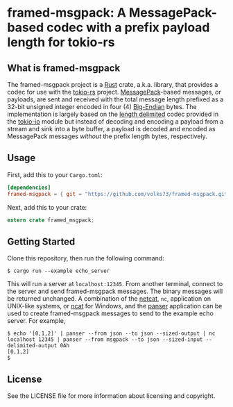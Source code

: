 # framed-msgpack: A MessagePack-based codec with a prefix payload length for tokio-rs #

## What is framed-msgpack

The framed-msgpack project is a [Rust](http://www.rust-lang.org) crate, a.k.a. library, that provides a codec for use with the [tokio-rs](https://tokio.rs/) project. [MessagePack](http://msgpack.org/index.html)-based messages, or payloads, are sent and received with the total message length prefixed as a 32-bit unsigned integer encoded in four (4) [Big-Endian](https://en.wikipedia.org/wiki/Endianness) bytes. The implementation is largely based on the [length delimited](https://docs.rs/tokio-io/0.1.2/tokio_io/codec/length_delimited/index.html) codec provided in the [tokio-io](https://docs.rs/tokio-io/0.1.2/tokio_io/) module but instead of decoding and encoding a payload from a stream and sink into a byte buffer, a payload is decoded and encoded as MessagePack messages _without_ the prefix length bytes, respectively.

## Usage ##

First, add this to your `Cargo.toml`:

```toml
[dependencies]
framed-msgpack = { git = "https://github.com/volks73/framed-msgpack.git" }
```

Next, add this to your crate:

```rust
extern crate framed_msgpack;
```

## Getting Started ##

Clone this repository, then run the following command:

```
$ cargo run --example echo_server
```

This will run a server at `localhost:12345`. From another terminal, connect to the server and send framed-msgpack messages. The binary messages will be returned unchanged. A combination of the [netcat](https://en.wikipedia.org/wiki/Netcat), `nc`, application on UNIX-like systems, or [ncat](https://nmap.org/ncat/) for Windows, and the [panser](https://github.com/volks73/panser) application can be used to create framed-msgpack messages to send to the example echo server. For example, 

```
$ echo '[0,1,2]' | panser --from json --to json --sized-output | nc localhost 12345 | panser --from msgpack --to json --sized-input --delimited-output 0Ah
[0,1,2]
$
```

## License ##

See the LICENSE file for more information about licensing and copyright.

